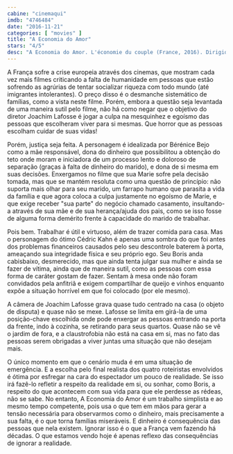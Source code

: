 ```yaml
---
cabine: "cinemaqui"
imdb: "4746484"
date: "2016-11-21"
categories: [ "movies" ]
title: "A Economia do Amor"
stars: "4/5"
desc: "A Economia do Amor. L'économie du couple (France, 2016). Dirigido por Joachim Lafosse. Escrito por Fanny Burdino, Joachim Lafosse, Mazarine Pingeot, Thomas van Zuylen. Com Bérénice Bejo (Marie Barrault), Cédric Kahn (Boris Marker), Marthe Keller (dite Babou Christine), Jade Soentjens (Jade Marker), Margaux Soentjens (Margaux Marker), Francesco Italiano (Ami soirée), Tibo Vandenborre (Ami soirée), Catherine Salée (Amie soirée), Ariane Rousseau (Amie soirée)."
---
```

A França sofre a crise europeia através dos cinemas, que mostram cada vez mais filmes criticando a falta de humanidade em pessoas que estão sofrendo as agrúrias de tentar socializar riqueza com todo mundo (até imigrantes intolerantes). O preço disso é o desmanche sistemático de famílias, como a vista neste filme. Porém, embora a questão seja levantada de uma maneira sutil pelo filme, não há como negar que o objetivo do diretor Joachim Lafosse é jogar a culpa na mesquinhez e egoísmo das pessoas que escolheram viver para si mesmas. Que horror que as pessoas escolham cuidar de suas vidas!

Porém, justiça seja feita. A personagem é idealizada por Bérénice Bejo como a mãe responsável, dona do dinheiro que possibilitou a obtenção do teto onde moram e iniciadora de um processo lento e doloroso de separação (graças à falta de dinheiro do marido), e dona de si mesma em suas decisões. Enxergamos no filme que sua Marie sofre pela decisão tomada, mas que se mantém resoluta como uma questão de princípio: não suporta mais olhar para seu marido, um farrapo humano que parasita a vida da família e que agora coloca a culpa justamente no egoísmo de Marie, e que exige receber "sua parte" do negócio chamado casamento, insultando-a através de sua mãe e de sua herança/ajuda dos pais, como se isso fosse de alguma forma demérito frente à capacidade do marido de trabalhar.

Pois bem. Trabalhar é útil e virtuoso, além de trazer comida para casa. Mas o personagem do ótimo Cédric Kahn é apenas uma sombra do que foi antes dos problemas financeiros causados pelo seu descontrole baterem à porta, ameaçando sua integridade física e seu próprio ego. Seu Boris anda cabisbaixo, desmerecido, mas que ainda tenta julgar sua mulher e ainda se fazer de vítima, ainda que de maneira sutil, como as pessoas com essa forma de caráter gostam de fazer. Sentam à mesa onde não foram convidados pela anfitriã e exigem compartilhar de queijo e vinhos enquanto expõe a situação horrível em que foi colocado (por ele mesmo).

A câmera de Joachim Lafosse grava quase tudo centrado na casa (o objeto de disputa) e quase não se mexe. Lafosse se limita em girá-la de uma posição-chave escolhida onde pode enxergar as pessoas entrando na porta da frente, indo à cozinha, se retirando para seus quartos. Quase não se vê o jardim de fora, e a claustrofobia não está na casa em si, mas no fato das pessoas serem obrigadas a viver juntas uma situação que não desejam mais.

O único momento em que o cenário muda é em uma situação de emergência. E a escolha pelo final realista dos quatro roteiristas envolvidos é ótima por esfregar na cara do espectador um pouco de realidade. Se isso irá fazê-lo refletir a respeito da realidade em si, ou sonhar, como Boris, a respeito do que acontecem com sua vida para que ele perdesse as rédeas, não se sabe. No entanto, A Economia do Amor é um trabalho simplista e ao mesmo tempo competente, pois usa o que tem em mãos para gerar a tensão necessária para observarmos como o dinheiro, mais precisamente a sua falta, é o que torna famílias miseráveis. E dinheiro é consequência das pessoas que nela existem. Ignorar isso é o que a França vem fazendo há décadas. O que estamos vendo hoje é apenas reflexo das consequências de ignorar a realidade.

